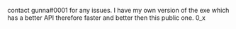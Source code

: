 contact gunna#0001 for any issues.
I have my own version of the exe which has a better API therefore faster and better then this public one. 0_x
